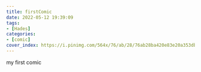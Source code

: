 ```yaml
---
title: firstComic
date: 2022-05-12 19:39:09
tags: 
- [Hades]
categories: 
- [comic]
cover_index: https://i.pinimg.com/564x/76/ab/28/76ab28ba420e83e20a353db6b56a2644.jpg
---
```

my first comic